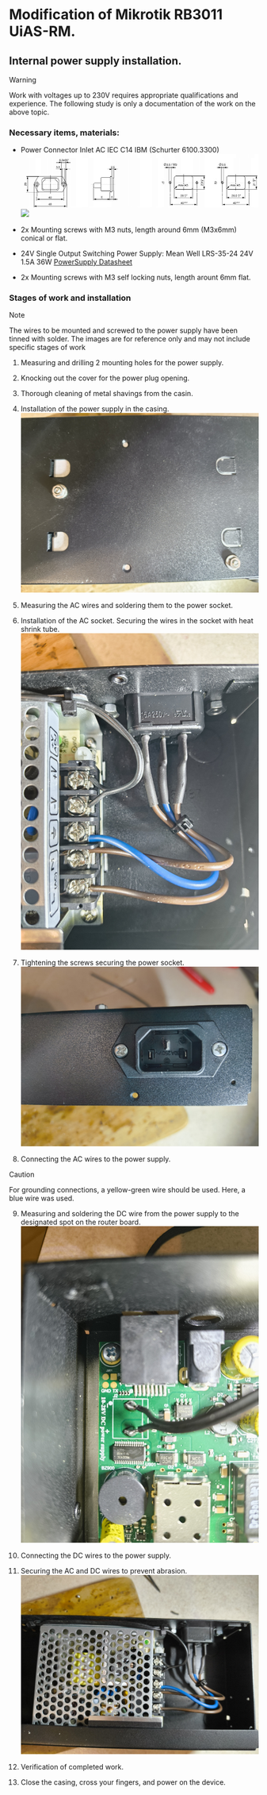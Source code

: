 # Modification of Mikrotik RB3011 UiAS-RM.
## Internal power supply installation.

> [!WARNING]
> Work with voltages up to 230V requires appropriate qualifications and experience.
> The following study is only a documentation of the work on the above topic.

### Necessary items, materials:

- Power Connector Inlet AC IEC C14 IBM (Schurter 6100.3300)
![](https://github.com/dMbski/mod-CRS326-intPS-FAN/blob/f8333734e8bbd605ca0092e646631674a3d16567/images/Schurter-6100-3300.png)
![](images/Schurter-6100-3300photo.jpg)

- 2x Mounting screws with M3 nuts, length around 6mm (M3x6mm) conical or flat.
- 24V Single Output Switching Power Supply: Mean Well LRS-35-24 24V 1.5A 36W
[PowerSupply Datasheet](/images/LRS-35-SPEC.PDF)
- 2x Mounting screws with M3 self locking nuts, length arount 6mm flat.

### Stages of work and installation
> [!NOTE]  
> The wires to be mounted and screwed to the power supply have been tinned with solder.
> The images are for reference only and may not include specific stages of work

1. Measuring and drilling 2 mounting holes for the power supply.
2. Knocking out the cover for the power plug opening.
3. Thorough cleaning of metal shavings from the casin.
4. Installation of the power supply in the casing.
![](images/IMG_20240920_210233800.jpg)

5. Measuring the AC wires and soldering them to the power socket.
6. Installation of the AC socket. Securing the wires in the socket with heat shrink tube.
![](images/IMG_20240920_210214125.jpg)

7. Tightening the screws securing the power socket.
![](images/IMG_20240920_210241794.jpg)

8. Connecting the AC wires to the power supply.
> [!CAUTION]
> For grounding connections, a yellow-green wire should be used. Here, a blue wire was used.

9. Measuring and soldering the DC wire from the power supply to the designated spot on the router board.
![](images/IMG_20240920_210155019.jpg)

10. Connecting the DC wires to the power supply.
11. Securing the AC and DC wires to prevent abrasion.
![](images/IMG_20240920_210323910.jpg)

12. Verification of completed work.
13. Close the casing, cross your fingers, and power on the device.

